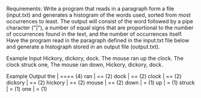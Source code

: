 Requirements: Write a program that reads in a paragraph form a file (input.txt) and generates a histogram of the words used, sorted from most occurrences to least. The output will consist of the word followed by a pipe character ("|"), a number of equal signs that are proportional to the number of occurrences found in the text, and the number of occurrences itself. Have the program read in the paragraph defined in the input.txt file below and generate a histograph stored in an output file (output.txt).

Example Input
Hickory, dickory, dock.
The mouse ran up the clock.
The clock struck one,
The mouse ran down,
Hickory, dickory, dock.

Example Output
    the | ==== (4)
    ran | == (2)
   dock | == (2)
  clock | == (2)
dickory | == (2)
hickory | == (2)
  mouse | == (2)
   down | = (1)
     up | = (1)
 struck | = (1)
    one | = (1)
